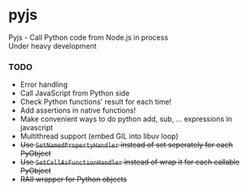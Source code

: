 # pyjs
Pyjs - Call Python code from Node.js in process  
Under heavy development

### TODO
+ Error handling
+ Call JavaScript from Python side
+ Check Python functions' result for each time!
+ Add assertions in native functions!
+ Make convenient ways to do python add, sub, ... expressions in javascript
+ Multithread support (embed GIL into libuv loop)
+ ~~Use `SetNamedPropertyHandler` instead of set seperately for each PyObject~~
+ ~~Use `SetCallAsFunctionHandler` instead of wrap it for each callable PyObject~~
+ ~~RAII wrapper for Python objects~~

